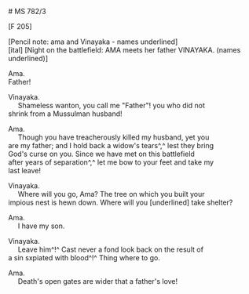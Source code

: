 # MS 782/3

[F 205]

[Pencil note: ama and Vinayaka - names underlined] \
[ital] [Night on the battlefield: AMA meets her father VINAYAKA. (names underlined)] 

Ama. \
Father! 

Vinayaka. \
&nbsp;&nbsp;&nbsp;&nbsp;&nbsp;Shameless wanton, you call me "Father"! you who did not \
shrink  from a Mussulman husband! 

Ama. \
&nbsp;&nbsp;&nbsp;&nbsp;&nbsp;Though you have treacherously killed my husband, yet you \
are my father; and I hold back a widow's tears^,^ lest they bring \
God's curse on you. Since we have met on this battlefield \
after years of separation^,^ let me bow to your feet and take my \
last leave! 

Vinayaka. \
&nbsp;&nbsp;&nbsp;&nbsp;&nbsp;Where will you go, Ama? The tree on which you built your \
impious nest is hewn down. Where will you [underlined] take shelter? 

Ama. \
&nbsp;&nbsp;&nbsp;&nbsp;&nbsp;I have my son. 

Vinayaka. \
&nbsp;&nbsp;&nbsp;&nbsp;&nbsp;Leave him^!^ Cast never a fond look back on the result of \
a sin sxpiated with blood^!^ Thing where to go. 

Ama. \
&nbsp;&nbsp;&nbsp;&nbsp;&nbsp;Death's open gates are wider that a father's love!
